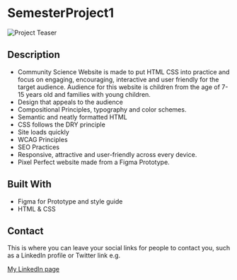 # SemesterProject1
 
![Project Teaser](https://i.imgur.com/0Aj2X1R.png)



## Description

- Community Science Website is made to put HTML CSS into practice and focus on engaging, encouraging, interactive and user friendly for the target audience. Audience for this website is children from the age of 7-15 years old and families with young children.
- Design that appeals to the audience
- Compositional Principles, typography and color schemes.
- Semantic and neatly formatted HTML
- CSS follows the DRY principle
- Site loads quickly
- WCAG Principles
- SEO Practices
- Responsive, attractive and user-friendly across every device.
- Pixel Perfect website made from a Figma Prototype.

## Built With

- Figma for Prototype and style guide
- HTML & CSS

## Contact

This is where you can leave your social links for people to contact you, such as a LinkedIn profile or Twitter link e.g.

[My LinkedIn page](https://www.linkedin.com/in/henrik-leutscher/)
